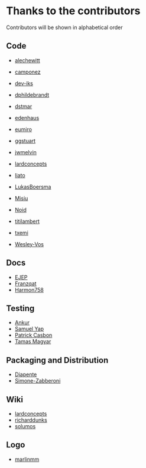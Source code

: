 Thanks to the contributors
==========================

Contributors will be shown in alphabetical order

Code
----
  * [alechewitt](https://github.com/alechewitt)
  * [camponez](https://github.com/camponez)
  * [dev-iks](https://github.com/dev-iks)
  * [dphildebrandt](https://github.com/dphildebrandt)
  * [dstmar](https://github.com/dstmar)
  * [edenhaus](https://github.com/edenhaus)
  * [eumiro](https://github.com/eumiro)
  * [ggstuart](https://github.com/ggstuart)
  * [jwmelvin](https://github.com/jwmelvin)
  * [lardconcepts](https://github.com/lardconcepts)
  * [liato](https://github.com/liato)
  * [LukasBoersma](https://github.com/LukasBoersma)
  * [Misiu](https://github.com/Misiu)
  * [Noid](https://github.com/n0id)
  * [titilambert](https://github.com/titilambert)
  * [txemi](https://github.com/txemi)

  * [Wesley-Vos](https://github.com/Wesley-Vos)

Docs
----
  * [EJEP](https://github.com/EJEP)
  * [Franzqat](https://github.com/franzqat)
  * [Harmon758](https://github.com/Harmon758)

Testing
-------
  * [Ankur](https://github.com/Ankuraxz)
  * [Samuel Yap](https://github.com/samuelyap)
  * [Patrick Casbon](https://github.com/patcas)
  * [Tamas Magyar](https://github.com/tamasmagyar)

Packaging and Distribution
--------------------------
  * [Diapente](https://github.com/Diapente)
  * [Simone-Zabberoni](https://github.com/Simone-Zabberoni)

Wiki
----
  * [lardconcepts](https://github.com/lardconcepts)
  * [richarddunks](https://github.com/richarddunks)
  * [solumos](https://github.com/solumos)

Logo
----
  * [marlinmm](https://github.com/marlinmm)
